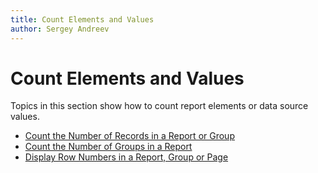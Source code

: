 ```yaml
---
title: Count Elements and Values
author: Sergey Andreev
---
```

# Count Elements and Values

Topics in this section show how to count report elements or data source values.

* [Count the Number of Records in a Report or Group](count-elements-and-values/count-the-number-of-records-in-a-report-or-group.md)
* [Count the Number of Groups in a Report](count-elements-and-values/count-the-number-of-groups-in-a-report.md)
* [Display Row Numbers in a Report, Group or Page](count-elements-and-values/display-row-numbers-in-a-report-group-or-page.md)
